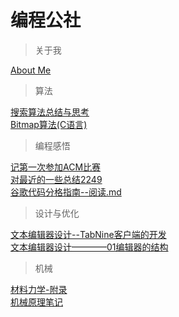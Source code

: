# 编程公社

> 关于我

[About Me](./About-me.md)

> 算法

[搜索算法总结与思考](./算法/搜索算法.md)   
[Bitmap算法(C语言)](算法\Bitmap算法(C语言).md)

> 编程感悟

[记第一次参加ACM比赛](./编程感悟/ACM-first.md)  
[对最近的一些总结2249](./编程感悟/对最近的一些总结2249.md)  
[谷歌代码分格指南--阅读.md](./编程感悟/谷歌代码分格指南--阅读.md)

> 设计与优化  

[文本编辑器设计--TabNine客户端的开发](./设计与优化/文本编辑器设计--TabNine客户端的开发.md)  
[文本编辑器设计————01编辑器的结构](./设计与优化/文本编辑器设计————01编辑器的结构.md)

> 机械 

[材料力学-附录](./机械/材料力学-附录.md)  
[机械原理笔记](./机械/机械原理笔记.md)
